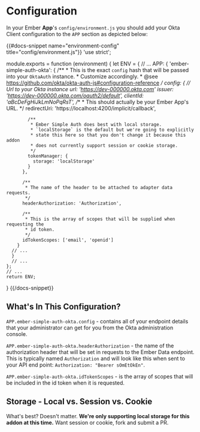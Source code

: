 # Configuration

In your Ember **App**'s `config/environment.js` you should add your Okta Client configuration to 
the `APP` section as depicted below:

{{#docs-snippet name="environment-config" title="config/environment.js"}}
  'use strict';
  
  module.exports = function (environment) {
    let ENV = {
      // ...
      APP: {
        'ember-simple-auth-okta': {
          /**
           * This is the exact `config` hash that will be passed into your `OktaAuth` instance.
           * Customize accordingly.
           * @see https://github.com/okta/okta-auth-js#configuration-reference
           */
          config: {
            // Url to your Okta instance
            url: 'https://dev-000000.okta.com'
            issuer: 'https://dev-000000.okta.com/oauth2/default',
            clientId: 'aBcDeFgHiJkLmNoPqRsT',
            /**
             * This should actually be your Ember App's URL.
             */
            redirectUri: 'https://localhost:4200/implicit/callback',
          
            /**
             * Ember Simple Auth does best with local storage.
             * `localStorage` is the default but we're going to explicitly
             * state this here so that you don't change it because this addon
             * does not currently support session or cookie storage.
             */
            tokenManager: {
              storage: 'localStorage'
            }
          },
          
          /**
           * The name of the header to be attached to adapter data requests.
           */
          headerAuthorization: 'Authorization',
          
          /**
           * This is the array of scopes that will be supplied when requesting the
           * id token. 
           */
          idTokenScopes: ['email', 'openid']
        }
      // ...
      }
      // ...
    };
    // ...
    return ENV;
  }
{{/docs-snippet}}

## What's In This Configuration?

`APP.ember-simple-auth-okta.config` - contains all of your endpoint details
that your administrator can get for you from the Okta administration console.

`APP.ember-simple-auth-okta.headerAuthorization` - the name of the authorization
header that will be set in requests to the Ember Data endpoint.  This is typically 
named `Authorization` and will look like this when sent to your API end point:
`Authorization: "Bearer sOmEtOkEn"`. 

`APP.ember-simple-auth-okta.idTokenScopes` - is the array of scopes that will
be included in the id token when it is requested.

## Storage - Local vs. Session vs. Cookie

What's best?  Doesn't matter.  **We're only supporting local storage
for this addon at this time.**  Want session or cookie, fork and submit
a PR.
